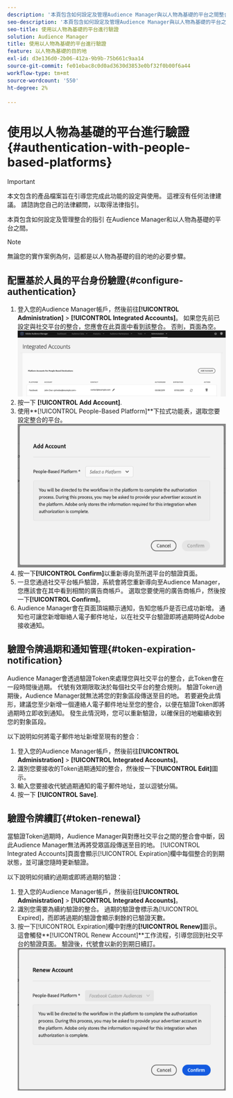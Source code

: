 ```yaml
---
description: '本頁包含如何設定及管理Audience Manager與以人物為基礎的平台之間整合的指引。 '
seo-description: '本頁包含如何設定及管理Audience Manager與以人物為基礎的平台之間整合的指引。 '
seo-title: 使用以人物為基礎的平台進行驗證
solution: Audience Manager
title: 使用以人物為基礎的平台進行驗證
feature: 以人物為基礎的目的地
exl-id: d3e136d0-2b06-412a-9b9b-75b661c9aa14
source-git-commit: fe01ebac8c0d0ad3630d3853e0bf32f0b00f6a44
workflow-type: tm+mt
source-wordcount: '550'
ht-degree: 2%

---
```


# 使用以人物為基礎的平台進行驗證 {#authentication-with-people-based-platforms}

>[!IMPORTANT]
>本文包含的產品檔案旨在引導您完成此功能的設定與使用。 這裡沒有任何法律建議。 請諮詢您自己的法律顧問，以取得法律指引。

本頁包含如何設定及管理整合的指引
在Audience Manager和以人物為基礎的平台之間。

>[!NOTE]
>無論您的實作案例為何，這都是以人物為基礎的目的地的必要步驟。

## 配置基於人員的平台身份驗證{#configure-authentication}

1. 登入您的Audience Manager帳戶，然後前往&#x200B;**[!UICONTROL Administration]** > **[!UICONTROL Integrated Accounts]**。 如果您先前已設定與社交平台的整合，您應會在此頁面中看到該整合。 否則，頁面為空。
   ![以人物為基礎的整合](assets/pbd-config.png)
2. 按一下 **[!UICONTROL Add Account]**.
3. 使用&#x200B;**[!UICONTROL People-Based Platform]**下拉式功能表，選取您要設定整合的平台。
   ![以人物為基礎的平台](assets/pbd-add.png)
4. 按一下&#x200B;**[!UICONTROL Confirm]**&#x200B;以重新導向至所選平台的驗證頁面。
5. 一旦您通過社交平台帳戶驗證，系統會將您重新導向至Audience Manager，您應該會在其中看到相關的廣告商帳戶。 選取您要使用的廣告商帳戶，然後按一下&#x200B;**[!UICONTROL Confirm]**。
6. Audience Manager會在頁面頂端顯示通知，告知您帳戶是否已成功新增。 通知也可讓您新增聯絡人電子郵件地址，以在社交平台驗證即將過期時從Adobe接收通知。

## 驗證令牌過期和通知管理{#token-expiration-notification}

Audience Manager會透過驗證Token來處理您與社交平台的整合，此Token會在一段時間後過期。 代號有效期限取決於每個社交平台的整合規則。 驗證Token過期後，Audience Manager就無法將您的對象區段傳送至目的地。 若要避免此情形，建議您至少新增一個連絡人電子郵件地址至您的整合，以便在驗證Token即將過期時立即收到通知。 發生此情況時，您可以重新驗證，以確保目的地繼續收到您的對象區段。

以下說明如何將電子郵件地址新增至現有的整合：

1. 登入您的Audience Manager帳戶，然後前往&#x200B;**[!UICONTROL Administration]** > **[!UICONTROL Integrated Accounts]**。
1. 識別您要接收的Token過期通知的整合，然後按一下&#x200B;**[!UICONTROL Edit]**&#x200B;圖示。
1. 輸入您要接收代號過期通知的電子郵件地址，並以逗號分隔。
1. 按一下 **[!UICONTROL Save]**.

## 驗證令牌續訂{#token-renewal}

當驗證Token過期時，Audience Manager與對應社交平台之間的整合會中斷，因此Audience Manager無法再將受眾區段傳送至目的地。 [!UICONTROL Integrated Accounts]頁面會顯示[!UICONTROL Expiration]欄中每個整合的到期狀態，並可讓您隨時更新驗證。

以下說明如何續約過期或即將過期的驗證：
1. 登入您的Audience Manager帳戶，然後前往&#x200B;**[!UICONTROL Administration]** > **[!UICONTROL Integrated Accounts]**。
1. 識別您需要為續約驗證的整合。 過期的驗證會標示為[!UICONTROL Expired]，而即將過期的驗證會顯示剩餘的已驗證天數。
1. 按一下[!UICONTROL Expiration]欄中對應的&#x200B;**[!UICONTROL Renew]**&#x200B;圖示。 這會觸發&#x200B;**[!UICONTROL Renew Account]**工作流程，引導您回到社交平台的驗證頁面。 驗證後，代號會以新的到期日續訂。
   ![pbd-renew](assets/pbd-renew.png)
